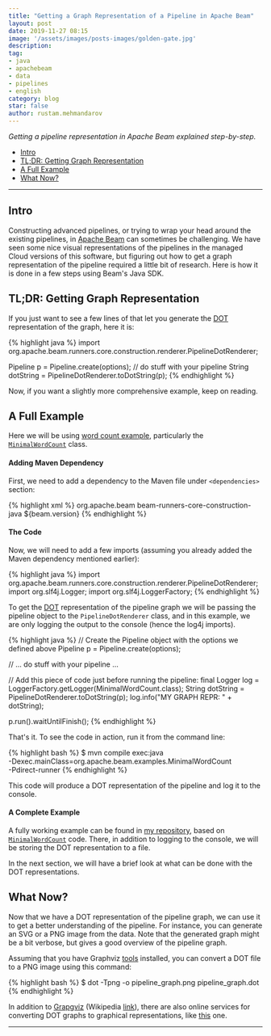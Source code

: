 ```yaml
---
title: "Getting a Graph Representation of a Pipeline in Apache Beam"
layout: post
date: 2019-11-27 08:15
image: '/assets/images/posts-images/golden-gate.jpg'
description:
tag:
- java
- apachebeam
- data
- pipelines
- english
category: blog
star: false
author: rustam.mehmandarov
---
```


_Getting a pipeline representation in Apache Beam explained step-by-step._

- [Intro](#intro)
- [TL;DR: Getting Graph Representation](#tldr-getting-graph-representation)
- [A Full Example](#a-full-example)
- [What Now?](#what-now)

---

## Intro
Constructing advanced pipelines, or trying to wrap your head around the existing pipelines, in [Apache Beam][1] can sometimes be challenging. We have seen some nice visual representations of the pipelines in the managed Cloud versions of this software, but figuring out how to get a graph representation of the pipeline required a little bit of research. Here is how it is done in a few steps using Beam's Java SDK.


## TL;DR: Getting Graph Representation

If you just want to see a few lines of that let you generate the [DOT][7] representation of the graph, here it is:

{% highlight java %}
import org.apache.beam.runners.core.construction.renderer.PipelineDotRenderer;

Pipeline p = Pipeline.create(options);
// do stuff with your pipeline
String dotString = PipelineDotRenderer.toDotString(p);
{% endhighlight %}

Now, if you want a slightly more comprehensive example, keep on reading.


## A Full Example
Here we will be using [word count example][2], particularly the [`MinimalWordCount`][3] class. 

#### Adding Maven Dependency
First, we need to add a dependency to the Maven file under `<dependencies>` section:

{% highlight xml %}
<dependencies>
    <!-- ... all the other dependencies you may have -->
    <dependency>
        <groupId>org.apache.beam</groupId>
        <artifactId>beam-runners-core-construction-java</artifactId>
        <version>${beam.version}</version>
    </dependency>
</dependencies>
{% endhighlight %}


#### The Code
Now, we will need to add a few imports (assuming you already added the Maven dependency mentioned earlier):

{% highlight java %}
import org.apache.beam.runners.core.construction.renderer.PipelineDotRenderer;
import org.slf4j.Logger;
import org.slf4j.LoggerFactory;
{% endhighlight %}

To get the [DOT][7] representation of the pipeline graph we will be passing the pipeline object to the `PipelineDotRenderer` class, and in this example, we are only logging the output to the console (hence the log4j imports).

{% highlight java %}
// Create the Pipeline object with the options we defined above
Pipeline p = Pipeline.create(options);

// ... do stuff with your pipeline ...

// Add this piece of code just before running the pipeline:
final Logger log = LoggerFactory.getLogger(MinimalWordCount.class);
String dotString = PipelineDotRenderer.toDotString(p);
log.info("MY GRAPH REPR: " + dotString);

p.run().waitUntilFinish();
{% endhighlight %}

That's it. To see the code in action, run it from the command line:

{% highlight bash %}
$ mvn compile exec:java \
        -Dexec.mainClass=org.apache.beam.examples.MinimalWordCount \
        -Pdirect-runner
{% endhighlight %}

This code will produce a DOT representation of the pipeline and log it to the console.

#### A Complete Example

A fully working example can be found in [my repository][8], based on [`MinimalWordCount`][3]
code. There, in addition to logging to the console, we will be storing the DOT representation to a file.

In the next section, we will have a brief look at what can be done with the DOT representations.

## What Now?
Now that we have a DOT representation of the pipeline graph, we can use it to get a better understanding of the pipeline. For instance, you can generate an SVG or a PNG image from the data. Note that the generated graph might be a bit verbose, but gives a good overview of the pipeline graph.

Assuming that you have Graphviz [tools][9] installed, you can convert a DOT file to a PNG image using this command:

{% highlight bash %}
$ dot -Tpng -o pipeline_graph.png pipeline_graph.dot
{% endhighlight %}

In addition to [Grapgviz][4] (Wikipedia [link][5]), there are also online services for converting DOT graphs to graphical representations, like [this][6] one.


---

[1]: https://beam.apache.org/
[2]: https://beam.apache.org/get-started/quickstart-java/#get-the-wordcount-code
[3]: https://github.com/apache/beam/blob/master/examples/java/src/main/java/org/apache/beam/examples/MinimalWordCount.java
[4]: https://www.graphviz.org/
[5]: https://en.wikipedia.org/wiki/Graphviz
[6]: https://dreampuf.github.io/GraphvizOnline
[7]: https://en.wikipedia.org/wiki/DOT_(graph_description_language)
[8]: https://github.com/mehmandarov/word-count-mini-beam
[9]: https://www.graphviz.org/download/